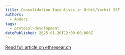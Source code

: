 ```yaml
---
title: Consolidation Incentives in Orbit/Vorbit SSF
authors:
  - Anders
tags:
  - protocol-development
datePublished: 2025-01-26T12:00:00.000Z
---
```


[Read full article on ethresear.ch](https://ethresear.ch/t/consolidation-incentives-in-orbit-vorbit-ssf/21593)
